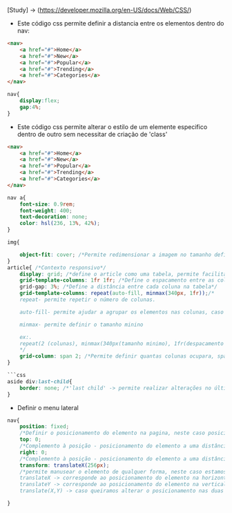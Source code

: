 
[Study] -> (https://developer.mozilla.org/en-US/docs/Web/CSS/)

- Este código css permite definir a distancia entre os elementos dentro do nav:
```html
<nav>
    <a href="#">Home</a>
    <a href="#">New</a>
    <a href="#">Popular</a>
    <a href="#">Trending</a>
    <a href="#">Categories</a>
</nav>
```
```css
nav{
    display:flex;
    gap:4%;
}
``` 
- Este código css permite alterar o estilo de um elemente especifico dentro de outro sem necessitar de criação de 'class'
```html
<nav>
    <a href="#">Home</a>
    <a href="#">New</a>
    <a href="#">Popular</a>
    <a href="#">Trending</a>
    <a href="#">Categories</a>
</nav>
```
```css
nav a{
    font-size: 0.9rem;
    font-weight: 400;
    text-decoration: none;
    color: hsl(236, 13%, 42%);
}
```

```css
img{

    object-fit: cover; /*Permite redimensionar a imagem no tamanho definido*/
}
article{ /*Contexto responsivo*/
    display: grid; /*define o article como uma tabela, permite facilitar o manuseamento de cada elemento*/
    grid-template-columns: 1fr 1fr; /*Define o espacamento entre as colunas, neste caso, ambas as colunas têm o mesmo valor, 1fr */
    grid-gap: 3%; /*Define a distância entre cada coluna na tabela*/
    grid-template-columns: repeat(auto-fill, minmax(340px, 1fr));/*
    repeat- permite repetir o número de colunas. 

    auto-fill- permite ajudar a agrupar os elementos nas colunas, caso os elementos não tenham dimensão para as mesmas.

    minmax- permite definir o tamanho minino 

    ex:. 
    repeat(2 (colunas), minmax(340px(tamanho minimo), 1fr(despacamento entre as colunas))).
    */
    grid-column: span 2; /*Permite definir quantas colunas ocupara, span permite definir o posicionamente, neste caso posiciona-se nas duas colunas*/
}

```css
aside div:last-child{
    border: none; /*'last child' -> permite realizar alterações no último elemento se um seguimento de elementos iguais*/
}
```
- Definir o menu lateral
```css
nav{
    position: fixed; 
    /*Definir o posicionamento do elemento na pagina, neste caso posicionamento fixo, o que poermite ao elemento manter-se na mesma posição independentemente do utilizador usar scrolling*/    
    top: 0;
    /*Complemento à posição - posicionamento do elemento a uma distância de 0 do top da página*/
    right: 0;
    /*Complemento à posição - posicionamento do elemento a uma distância de 0 do top da página*/
    transform: translateX(256px);
    /*permite manusear o elemento de qualquer forma, neste caso estamos a esconder o elemento.
    translateX -> corresponde ao posicionamento do elemento na horizontal
    translateY -> corresponde ao posicionamento do elemento na vertical
    translate(X,Y) -> caso queiramos alterar o posicionamento nas duas vertentes, usamos translate(X,Y)*/

}
        
```